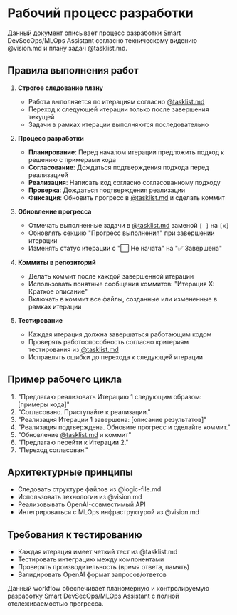 # Рабочий процесс разработки

Данный документ описывает процесс разработки Smart DevSecOps/MLOps Assistant согласно техническому видению @vision.md и плану задач @tasklist.md.

## Правила выполнения работ

1. **Строгое следование плану**
   - Работа выполняется по итерациям согласно [@tasklist.md](./tasklist.md)
   - Переход к следующей итерации только после завершения текущей
   - Задачи в рамках итерации выполняются последовательно

2. **Процесс разработки**
   - **Планирование**: Перед началом итерации предложить подход к решению с примерами кода
   - **Согласование**: Дождаться подтверждения подхода перед реализацией
   - **Реализация**: Написать код согласно согласованному подходу
   - **Проверка**: Дождаться подтверждения реализации
   - **Фиксация**: Обновить прогресс в [@tasklist.md](./tasklist.md) и сделать коммит

3. **Обновление прогресса**
   - Отмечать выполненные задачи в [@tasklist.md](./tasklist.md) заменой `[ ]` на `[x]`
   - Обновлять секцию "Прогресс выполнения" при завершении итерации
   - Изменять статус итерации с "⬜ Не начата" на "✅ Завершена"

4. **Коммиты в репозиторий**
   - Делать коммит после каждой завершенной итерации
   - Использовать понятные сообщения коммитов: "Итерация X: Краткое описание"
   - Включать в коммит все файлы, созданные или измененные в рамках итерации

5. **Тестирование**
   - Каждая итерация должна завершаться работающим кодом
   - Проверять работоспособность согласно критериям тестирования из [@tasklist.md](./tasklist.md)
   - Исправлять ошибки до перехода к следующей итерации

## Пример рабочего цикла

1. "Предлагаю реализовать Итерацию 1 следующим образом: [примеры кода]"
2. "Согласовано. Приступайте к реализации."
3. "Реализация Итерации 1 завершена: [описание результатов]"
4. "Реализация подтверждена. Обновите прогресс и сделайте коммит."
5. "Обновление [@tasklist.md](./tasklist.md) и коммит"
6. "Предлагаю перейти к Итерации 2."
7. "Переход согласован."

## Архитектурные принципы

- Следовать структуре файлов из @logic-file.md
- Использовать технологии из @vision.md
- Реализовывать OpenAI-совместимый API
- Интегрироваться с MLOps инфраструктурой из @vision.md

## Требования к тестированию

- Каждая итерация имеет четкий тест из @tasklist.md
- Тестировать интеграцию между компонентами
- Проверять производительность (время ответа, память)
- Валидировать OpenAI формат запросов/ответов

Данный workflow обеспечивает планомерную и контролируемую разработку Smart DevSecOps/MLOps Assistant с полной отслеживаемостью прогресса.